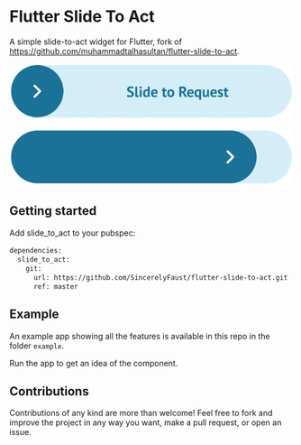 # Flutter Slide To Act

A simple slide-to-act widget for Flutter, fork of https://github.com/muhammadtalhasultan/flutter-slide-to-act.

<p align="center">
  <img src="./assets/initial.png"/>
</p>
<p align="center">
  <img src="./assets/inaction.png"/>
</p>

## Getting started

Add slide_to_act to your pubspec:

```
dependencies:
  slide_to_act:
    git:
      url: https://github.com/SincerelyFaust/flutter-slide-to-act.git
      ref: master
```

## Example

An example app showing all the features is available in this repo in the folder `example`.

Run the app to get an idea of the component.

## Contributions

Contributions of any kind are more than welcome! Feel free to fork and improve the project in any way you want, make a pull request, or open an issue.
